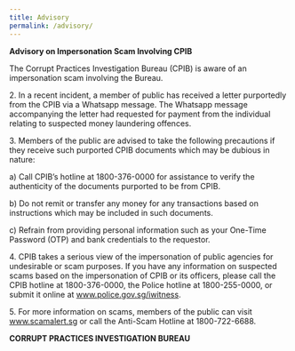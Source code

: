 ```yaml
---
title: Advisory
permalink: /advisory/
---
```

**Advisory on Impersonation Scam Involving CPIB**

The Corrupt Practices Investigation Bureau (CPIB) is aware of an impersonation scam involving the Bureau.

2\. In a recent incident,&nbsp;a member of public has received a letter purportedly from the&nbsp;CPIB via a Whatsapp message. The Whatsapp message accompanying the letter had requested for payment from the individual relating to suspected money laundering offences.

3\. Members of the public are advised to take the following precautions if they receive such purported CPIB documents which may be dubious in nature:

a) Call CPIB’s hotline at 1800-376-0000 for assistance to verify the authenticity of the documents purported to be from CPIB.

b) Do not remit or transfer any money for any transactions based on instructions which may be included in such documents.

c) Refrain from providing personal information such as your One-Time Password (OTP) and bank credentials to the requestor.

4\. CPIB takes a serious view of the impersonation of public agencies for undesirable or scam purposes. If you have any information on suspected scams based on the impersonation of CPIB or its officers, please call the CPIB hotline at 1800-376-0000, the Police hotline at 1800-255-0000, or submit it online at <a href="https://www.police.gov.sg/iwitness">www.police.gov.sg/iwitness</a>. 

5\. For more information on scams, members of the public can visit <a href="https://www.scamalert.sg">www.scamalert.sg</a> or call the Anti-Scam Hotline at 1800-722-6688. 

**CORRUPT PRACTICES INVESTIGATION BUREAU**